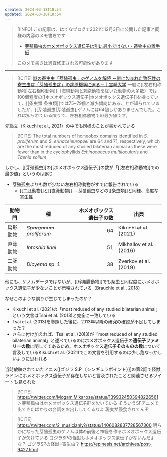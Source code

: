 ```yaml
---
created: 2024-03-18T18:54
updated: 2024-03-18T18:54
---
```


> [!INFO] 
> この記事は、はてなブログで2021年12月3日に公開した記事と同様の内容のメモ書きです
> - [芽殖孤虫のホメオボックス遺伝子は別に最小ではない - 造物主の置手紙](https://kaisekiriu.hatenablog.com/entry/2021/12/03/223457)
> 
> このメモ書きは適宜修正される可能性があります

---

> [!CITE] [謎の寄生虫「芽殖孤虫」のゲノムを解読 －謎に包まれた致死性の寄生虫症「芽殖孤虫症」の病原機構に迫る－｜宮崎大学](http://www.miyazaki-u.ac.jp/newsrelease/edu-info/post-652.html)
>一般に[[左右相称動物|左右相称動物]]（海綿動物と刺胞動物を除いた動物の大多数）では100個程度の[[ホメオボックス遺伝子|ホメオボックス遺伝子]]を持っていて、[[条虫類|条虫類]]では75~79個と減少傾向にあることが知られていましたが、[[芽殖孤虫|芽殖孤虫]]ゲノムには64個しかありませんでした。これは知られている限りで、左右相称動物での最少値です。

元論文（Kikuchi et al., 2021）の中でも同様のことが書かれている

> [!CITE]
>The total numbers of homeobox domains identified in *S. proliferum* and *S. erinaceieuropaei* are 64 and 71, respectively, which are the most reduced of any studied bilaterian animal as these were fewer than in the cyclophyllids *Echinococcus multilocularis* and *Taenia solium*

しかし、[[芽殖孤虫]]の[[ホメオボックス遺伝子]]の数が「[[左右相称動物]]での最少値」というのは誤り
- 芽殖孤虫よりも数が少ない左右相称動物がすでに報告されている
    - [[二胚動物]]と[[直泳動物]] … 芽殖孤虫などの[[条虫類]]と同様、高度な寄生性

| 動物門 | 種 | ホメオボックス遺伝子の数 | 出典 |
| ---- | ---- | ---: | ---- |
| 扁形動物 | *Sparganum proliferum* | 64 | Kikuchi et al. (2021) |
| 直泳動物 | *Intoshia linei* | 51 | Mikhailov et al. (2016) |
| 二胚動物 | *Dicyema* sp. 1 | 38 | Zverkov et al. (2019) |

他にも、ゲノムデータではないが、[[珍無腸動物]]でも条虫と同程度にホメオボックス遺伝子が少ないことが示唆されている（Brauchle et al., 2018）

なぜこのような誤りが生じてしまったのか？
- Kikuchi et al. (2021)の「most reduced of any studied bilaterian animal」という文言はTsai et al. (2013)と完全に一致している
- Tsai et al. (2013)を参照した後に、2013年以降の研究の確認が不足してしまった？
- さらに付け加えれば、Tsai et al. (2013)が「most reduced of any studied bilaterian animal」と述べているのはホメオボックス遺伝子の**遺伝子ファミリーの数**に関してであるため、ホメオボックス遺伝子**そのものの数**について言及しているKikuchi et al. (2021)でこの文言を引用するのは少し危なっかしいように思われる

当時放映されていたアニメ[[ゴジラ S.P 〈シンギュラポイント〉]]の第2話で怪獣ラドンにホメオボックス遺伝子が存在しないと言及されたことと関連させるツイートも見られた

> [!CITE] https://twitter.com/MogamiMikanose/status/1399324503948226561
> ＞芽殖孤虫はホメオボックス遺伝子群を欠いている
> そういうSFアニメで出てきたばかりの台詞をお出ししてくるなよ
> 現実が侵食されてんぞ

> [!CITE] https://twitter.com/2_musicianlv2/status/1406082837728567300
> 明らかになった芽殖孤虫のゲノムは体の前後と神経を作るホメオボックス遺伝子が欠けている
> ゴジラSPの怪獣もホメオボックス遺伝子がないんだよな？
> ゴジラSPの怪獣=寄生虫？ https://epinesis.net/archives/post-9427.html

